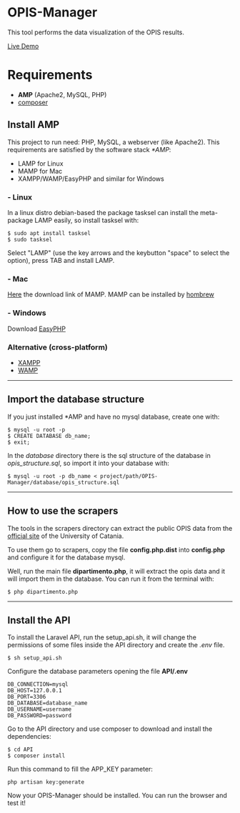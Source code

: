 # OPIS-Manager
This tool performs the data visualization of the OPIS results.

[Live Demo](http://188.213.170.165/OPIS-Manager/)

# Requirements

- **AMP** (Apache2, MySQL, PHP)
- [composer](https://getcomposer.org/doc/00-intro.md)


## Install AMP

This project to run need: PHP, MySQL, a webserver (like Apache2).
This requirements are satisfied by the software stack *\*AMP*:

- LAMP for Linux
- MAMP for Mac
- XAMPP/WAMP/EasyPHP and similar for Windows

### -  Linux

In a linux distro debian-based the package tasksel can install the meta-package LAMP easily, so install tasksel with:
```
$ sudo apt install tasksel
$ sudo tasksel
```

Select "LAMP" (use the key arrows and the keybutton "space" to select the option), press TAB and install LAMP.

### - Mac

[Here](https://www.mamp.info/en/downloads/) the download link of MAMP.
MAMP can be installed by [hombrew](https://gist.github.com/alanthing/4089298)

### - Windows

Download [EasyPHP](http://www.easyphp.org/download.php)

### Alternative (cross-platform)
- [XAMPP](https://www.apachefriends.org/download.html)
- [WAMP](http://www.wampserver.com/en/)


--- 

## Import the database structure

If you just installed *AMP and have no mysql database, create one with:
```
$ mysql -u root -p
$ CREATE DATABASE db_name;
$ exit;
```

In the *database* directory there is the sql structure of the database in *opis_structure.sql*, so import it into your database with:

```
$ mysql -u root -p db_name < project/path/OPIS-Manager/database/opis_structure.sql
```

--- 

## How to use the scrapers

The tools in the scrapers directory can extract the public OPIS data from the [official site](http://www.rett.unict.it/nucleo/val_did/anno_1617/) of the University of Catania.

To use them go to scrapers, copy the file **config.php.dist** into **config.php** and configure it for the database mysql.

Well, run the main file **dipartimento.php**, it will extract the opis data and it will import them in the database.
You can run it from the terminal with:

```
$ php dipartimento.php
```

--- 

## Install the API

To install the Laravel API, run the setup_api.sh, it will change the permissions of some files inside the API directory and create the *.env* file.

```
$ sh setup_api.sh
```

Configure the database parameters opening the file **API/.env**

```
DB_CONNECTION=mysql
DB_HOST=127.0.0.1
DB_PORT=3306
DB_DATABASE=database_name
DB_USERNAME=username
DB_PASSWORD=password
```

Go to the API directory and use composer to download and install the dependencies:

```
$ cd API
$ composer install
```

Run this command to fill the APP_KEY parameter:
```
php artisan key:generate
```

Now your OPIS-Manager should be installed.
You can run the browser and test it!
